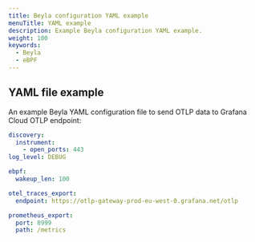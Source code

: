 ```yaml
---
title: Beyla configuration YAML example
menuTitle: YAML example
description: Example Beyla configuration YAML example.
weight: 100
keywords:
  - Beyla
  - eBPF
---
```


## YAML file example

An example Beyla YAML configuration file to send OTLP data to Grafana Cloud OTLP
endpoint:

```yaml
discovery:
  instrument:
    - open_ports: 443
log_level: DEBUG

ebpf:
  wakeup_len: 100

otel_traces_export:
  endpoint: https://otlp-gateway-prod-eu-west-0.grafana.net/otlp

prometheus_export:
  port: 8999
  path: /metrics
```
